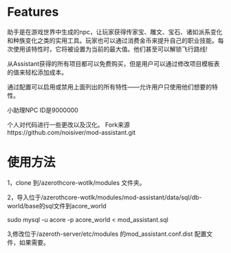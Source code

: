# Features


助手是在游戏世界中生成的npc，让玩家获得传家宝、雕文、宝石、诸如派系变化和种族变化之类的实用工具。玩家也可以通过消费金币来提升自己的职业技能。每次使用该特性时，它将被设置为当前的最大值。他们甚至可以解锁飞行路线!

从Assistant获得的所有项目都可以免费购买，但是用户可以通过修改项目模板表的值来轻松添加成本。

通过配置可以启用或禁用上面列出的所有特性——允许用户只使用他们想要的特性。

小助理NPC ID是9000000

个人对代码进行一些更改以及汉化。
Fork来源https://github.com/noisiver/mod-assistant.git

# 使用方法
1，clone 到/azerothcore-wotlk/modules 文件夹。

2，导入位于/azerothcore-wotlk/modules/mod-assistant/data/sql/db-world/base的sql文件到acore_world    

sudo mysql -u acore -p acore_world < mod_assistant.sql    


3,修改位于/azeroth-server/etc/modules  的mod_assistant.conf.dist 配置文件，如果需要。

